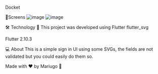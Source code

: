 Docket

📱Screens
![image](https://user-images.githubusercontent.com/42812971/210152081-37613684-510c-4cec-abbb-e6b31c538d98.png)
![image](https://user-images.githubusercontent.com/42812971/210152115-5378958c-d75f-4af7-9500-7dca0a1c50b7.png)

🛠 Technology 🚀
This project was developed using Flutter
flutter_svg

Flutter 2.10.3

💻 About
This is a simple sign in UI using some SVGs, the fields are not validated but you could easily do them so.

Made with ♥ by Mariugo 🚀
